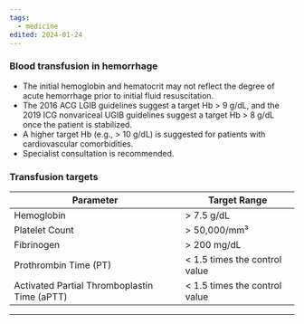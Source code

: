 ```yaml
---
tags:
  - medicine
edited: 2024-01-24
---
```


### Blood transfusion in hemorrhage
- The initial hemoglobin and hematocrit may not reflect the degree of acute hemorrhage prior to initial fluid resuscitation. 
- The 2016 ACG LGIB guidelines suggest a target Hb > 9 g/dL, and the 2019 ICG nonvariceal UGIB guidelines suggest a target Hb > 8 g/dL once the patient is stabilized. 
- A higher target Hb (e.g., > 10 g/dL) is suggested for patients with cardiovascular comorbidities. 
- Specialist consultation is recommended. 
### Transfusion targets
| Parameter                                    | Target Range                  |
| -------------------------------------------- | ----------------------------- |
| Hemoglobin                                   | > 7.5 g/dL                    |
| Platelet Count                               | > 50,000/mm³                  |
| Fibrinogen                                   | > 200 mg/dL                   |
| Prothrombin Time (PT)                        | < 1.5 times the control value |
| Activated Partial Thromboplastin Time (aPTT) | < 1.5 times the control value |

---